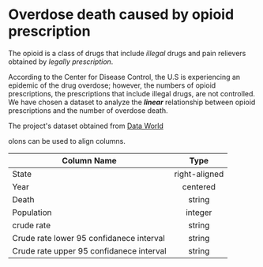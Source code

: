 # Overdose death caused by opioid prescription

The opioid is a class of drugs that include *illegal* drugs and pain relievers obtained by *legally prescription*.

According to the Center for Disease Control, the U.S is experiencing an epidemic of the drug overdose; however, the numbers of opioid prescriptions, the prescriptions that include illegal drugs, are not controlled. 
We have chosen a dataset to analyze the ***linear*** relationship between opioid prescriptions and the number of overdose death.

The project's dataset obtained from [Data World](https://data.world/health/opioid-overdose-deaths/workspace/project-summary)

olons can be used to align columns.

| Column Name   | Type          | 
| ------------- |:-------------:| 
| State         | right-aligned | 
| Year          | centered      |
| Death         | string        |
| Population    | integer       |
| crude rate    | string        |
| Crude rate lower 95 confidanece interval | string|
|Crude rate upper 95 confidanece interval  | string|
